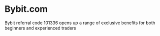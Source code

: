 # Bybit.com
 Bybit referral code 101336 opens up a range of exclusive benefits for both beginners and experienced traders
